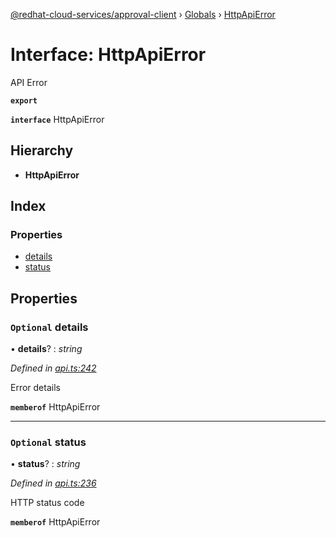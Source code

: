 [@redhat-cloud-services/approval-client](../README.md) › [Globals](../globals.md) › [HttpApiError](httpapierror.md)

# Interface: HttpApiError

API Error

**`export`** 

**`interface`** HttpApiError

## Hierarchy

* **HttpApiError**

## Index

### Properties

* [details](httpapierror.md#optional-details)
* [status](httpapierror.md#optional-status)

## Properties

### `Optional` details

• **details**? : *string*

*Defined in [api.ts:242](https://github.com/RedHatInsights/javascript-clients/blob/master/packages/approval/api.ts#L242)*

Error details

**`memberof`** HttpApiError

___

### `Optional` status

• **status**? : *string*

*Defined in [api.ts:236](https://github.com/RedHatInsights/javascript-clients/blob/master/packages/approval/api.ts#L236)*

HTTP status code

**`memberof`** HttpApiError
